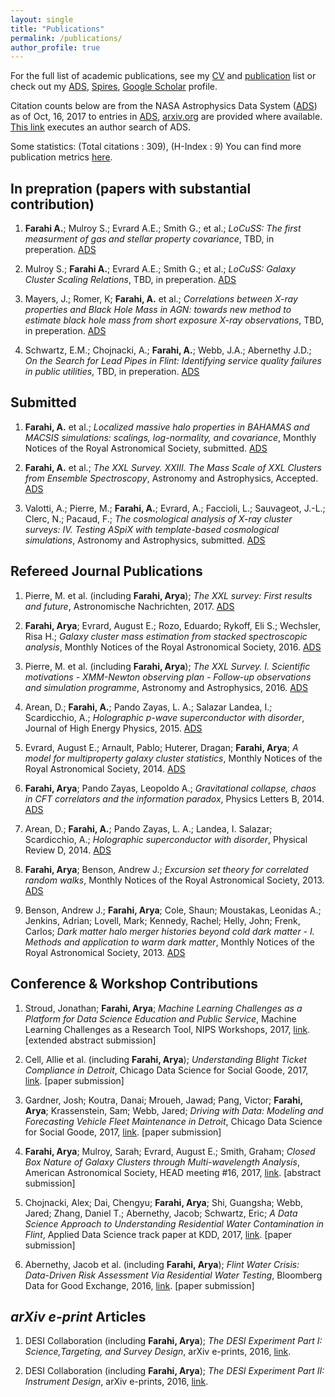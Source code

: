 ```yaml
---
layout: single
title: "Publications"
permalink: /publications/
author_profile: true
---
```


For the full list of academic publications, see my [CV](https://www.overleaf.com/read/gxckmhrxwngb) and [publication](https://www.overleaf.com/read/xhshtnqmczdf) list or check out my [ADS](https://ui.adsabs.harvard.edu/#search/q=author%3A%22Farahi%2C%20Arya), [Spires](http://inspirehep.net/author/profile/A.Farahi.1), [Google Scholar](https://scholar.google.com/citations?user=TFLWMfQAAAAJ&hl=en) profile. 

Citation counts below are from the NASA Astrophysics Data System ([ADS](http://adsabs.harvard.edu/)) as of Oct, 16, 2017 to entries in [ADS](http://adsabs.harvard.edu/), [arxiv.org](https://arxiv.org/) are provided where available. [This link](https://ui.adsabs.harvard.edu/#search/q=orcid\%3A0000-0003-0777-4618&sort=citation_count\%20desc\%2C\%20bibcode\%20desc) executes an author search of ADS.

Some statistics: (Total citations : 309), (H-Index : 9)
You can find more publication metrics [here](https://ui.adsabs.harvard.edu/#search/q=author%3A%22Farahi%2C%20Arya/metrics).

In prepration (papers with substantial contribution)
------

1. **Farahi A.**; Mulroy S.; Evrard A.E.; Smith G.; et al.; *LoCuSS: The first measurment of gas and stellar property covariance*, TBD, in preperation. [ADS](TBD)

1. Mulroy S.; **Farahi A.**; Evrard A.E.; Smith G.; et al.; *LoCuSS: Galaxy Cluster Scaling Relations*, TBD, in preperation. [ADS](TBD)

1. Mayers, J.; Romer, K; **Farahi, A.** et al.; *Correlations between X-ray properties and Black Hole Mass in AGN: towards new method to estimate black hole mass from short exposure X-ray observations*, TBD, in preperation. [ADS](TBD)

1. Schwartz, E.M.; Chojnacki, A.; **Farahi, A.**; Webb, J.A.; Abernethy J.D.; *On the Search for Lead Pipes in Flint: Identifying service quality failures in public utilities*, TBD, in preperation. [ADS](TBD)

Submitted
------

1. **Farahi, A.** et al.; *Localized massive halo properties in BAHAMAS and MACSIS simulations: scalings, log-normality, and covariance*, Monthly Notices of the Royal Astronomical Society, submitted. [ADS](TBD)


1. **Farahi, A.** et al.; *The XXL Survey. XXIII. The Mass Scale of XXL Clusters from Ensemble Spectroscopy*, Astronomy and Astrophysics, Accepted. [ADS](TBD)


1. Valotti, A.; Pierre, M.; **Farahi, A.**; Evrard, A.; Faccioli, L.; Sauvageot, J.-L.; Clerc, N.; Pacaud, F.; *The cosmological analysis of X-ray cluster surveys: IV. Testing ASpiX with template-based cosmological simulations*, Astronomy and Astrophysics, submitted. [ADS](http://adsabs.harvard.edu/abs/2017arXiv171001569V)


Refereed Journal Publications 
------

1. Pierre, M. et al. (including **Farahi, Arya**); *The XXL survey: First results and future*, Astronomische Nachrichten, 2017. [ADS](http://adsabs.harvard.edu/abs/2017AN....338..334P)


1. **Farahi, Arya**; Evrard, August E.; Rozo, Eduardo; Rykoff, Eli S.; Wechsler, Risa H.; *Galaxy cluster mass estimation from stacked spectroscopic analysis*, Monthly Notices of the Royal Astronomical Society, 2016. [ADS](http://adsabs.harvard.edu/abs/2016MNRAS.460.3900F)  


1. Pierre, M. et al. (including **Farahi, Arya**); *The XXL Survey. I. Scientific motivations - XMM-Newton observing plan - Follow-up observations and simulation programme*, Astronomy and Astrophysics, 2016. [ADS](http://adsabs.harvard.edu/abs/2016A&A...592A...1P)  


1. Arean, D.; **Farahi, A.**; Pando Zayas, L. A.; Salazar Landea, I.; Scardicchio, A.; *Holographic p-wave superconductor with disorder*, Journal of High Energy Physics, 2015. [ADS](http://adsabs.harvard.edu/abs/2015JHEP...07..046A) 


1. Evrard, August E.; Arnault, Pablo; Huterer, Dragan; **Farahi, Arya**; *A model for multiproperty galaxy cluster statistics*, Monthly Notices of the Royal Astronomical Society, 2014. [ADS](http://adsabs.harvard.edu/abs/2014MNRAS.441.3562E) 


1. **Farahi, Arya**; Pando Zayas, Leopoldo A.; *Gravitational collapse, chaos in CFT correlators and the information paradox*, Physics Letters B, 2014. [ADS](http://adsabs.harvard.edu/abs/2014PhLB..734...31F) 


1. Arean, D.; **Farahi, A.**; Pando Zayas, L. A.; Landea, I. Salazar; Scardicchio, A.; *Holographic superconductor with disorder*, Physical Review D, 2014. [ADS](http://adsabs.harvard.edu/abs/2014PhRvD..89j6003A)


1. **Farahi, Arya**; Benson, Andrew J.; *Excursion set theory for correlated random walks*, Monthly Notices of the Royal Astronomical Society, 2013. [ADS](http://adsabs.harvard.edu/abs/2013MNRAS.433.3428F)  


1. Benson, Andrew J.; **Farahi, Arya**; Cole, Shaun; Moustakas, Leonidas A.; Jenkins, Adrian; Lovell, Mark; Kennedy, Rachel; Helly, John; Frenk, Carlos; *Dark matter halo merger histories beyond cold dark matter - I. Methods and application to warm dark matter*, Monthly Notices of the Royal Astronomical Society, 2013. [ADS](http://adsabs.harvard.edu/abs/2013MNRAS.428.1774B) 



Conference & Workshop Contributions
------

1. Stroud, Jonathan; **Farahi, Arya**; *Machine Learning Challenges as a Platform for Data Science Education and Public Service*, Machine Learning Challenges as a Research Tool, NIPS Workshops, 2017, [link](https://docs.google.com/viewer?a=v&pid=sites&srcid=Y2hhbGVhcm4ub3JnfHdvcmtzaG9wfGd4OjIxYjg4YzQzYWVlNzBkNjc). [extended abstract submission]

1. Cell, Allie et al. (including **Farahi, Arya**); *Understanding Blight Ticket Compliance in Detroit*, Chicago Data Science for Social Goode, 2017, [link](https://dssg.uchicago.edu/wp-content/uploads/2017/09/cell.pdf). [paper submission]

1. Gardner, Josh; Koutra, Danai; Mroueh, Jawad; Pang, Victor; **Farahi, Arya**; Krassenstein, Sam; Webb, Jared; *Driving with Data: Modeling and Forecasting Vehicle Fleet Maintenance in Detroit*, Chicago Data Science for Social Goode, 2017, [link](https://dssg.uchicago.edu/wp-content/uploads/2017/09/webb-min.pdf). [paper submission]

1. **Farahi, Arya**; Mulroy, Sarah; Evrard, August E.; Smith, Graham; *Closed Box Nature of Galaxy Clusters through Multi-wavelength Analysis*, American Astronomical Society, HEAD meeting #16, 2017, [link](http://adsabs.harvard.edu/abs/2017HEAD...1610512F). [abstract submission]

1. Chojnacki, Alex; Dai, Chengyu; **Farahi, Arya**; Shi, Guangsha; Webb, Jared; Zhang, Daniel T.; Abernethy, Jacob; Schwartz, Eric; *A Data Science Approach to Understanding Residential Water Contamination in Flint*, Applied Data Science track paper at KDD, 2017, [link](http://www.kdd.org/kdd2017/papers/view/a-data-science-approach-to-understanding-residential-water-contamination-in). [paper submission]  

1. Abernethy, Jacob et al. (including **Farahi, Arya**); *Flint Water Crisis: Data-Driven Risk Assessment Via Residential Water Testing*, Bloomberg Data for Good Exchange, 2016, [link](https://arxiv.org/abs/1610.00580). [paper submission]



*arXiv e-print* Articles 
------

1. DESI Collaboration (including **Farahi, Arya**); *The DESI Experiment Part I: Science,Targeting, and Survey Design*, arXiv e-prints, 2016, [link](http://adsabs.harvard.edu/abs/2016arXiv161100036D). 


1. DESI Collaboration (including **Farahi, Arya**); *The DESI Experiment Part II: Instrument Design*, arXiv e-prints, 2016, [link](http://adsabs.harvard.edu/abs/2016arXiv161100037D).
